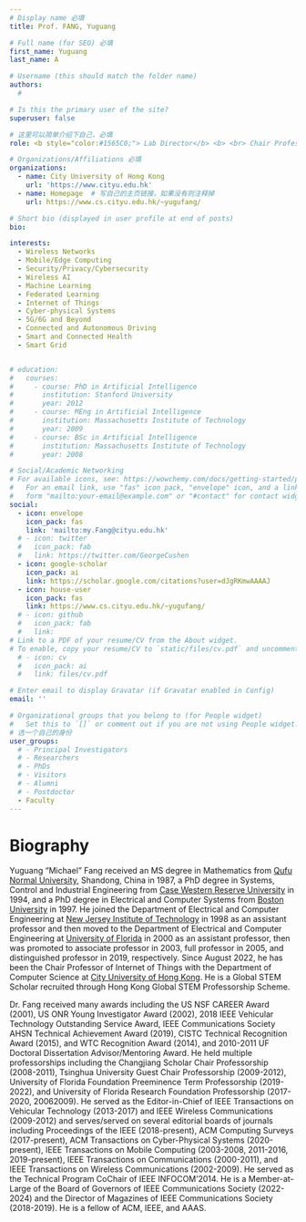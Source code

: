 ```yaml
---
# Display name 必填
title: Prof. FANG, Yuguang  

# Full name (for SEO) 必填
first_name: Yuguang   
last_name: A

# Username (this should match the folder name)
authors:
  # 

# Is this the primary user of the site?
superuser: false

# 这里可以简单介绍下自己，必填
role: <b style="color:#1565C0;"> Lab Director</b> <b> <br> Chair Professor of IoT<br>Department of Computer Science<br>City University of Hong Kong <br> FACM, FIEEE, FAAAS </b>

# Organizations/Affiliations 必填
organizations:
  - name: City University of Hong Kong 
    url: 'https://www.cityu.edu.hk'
  - name: Homepage  # 写自己的主页链接，如果没有则注释掉
    url: https://www.cs.cityu.edu.hk/~yugufang/

# Short bio (displayed in user profile at end of posts)
bio: 

interests:
  - Wireless Networks
  - Mobile/Edge Computing
  - Security/Privacy/Cybersecurity
  - Wireless AI
  - Machine Learning
  - Federated Learning
  - Internet of Things
  - Cyber-physical Systems
  - 5G/6G and Beyond
  - Connected and Autonomous Driving
  - Smart and Connected Health
  - Smart Grid


# education:
#   courses:
#     - course: PhD in Artificial Intelligence
#       institution: Stanford University
#       year: 2012
#     - course: MEng in Artificial Intelligence
#       institution: Massachusetts Institute of Technology
#       year: 2009
#     - course: BSc in Artificial Intelligence
#       institution: Massachusetts Institute of Technology
#       year: 2008

# Social/Academic Networking
# For available icons, see: https://wowchemy.com/docs/getting-started/page-builder/#icons
#   For an email link, use "fas" icon pack, "envelope" icon, and a link in the
#   form "mailto:your-email@example.com" or "#contact" for contact widget.
social:
  - icon: envelope
    icon_pack: fas
    link: 'mailto:my.Fang@cityu.edu.hk'
  # - icon: twitter
  #   icon_pack: fab
  #   link: https://twitter.com/GeorgeCushen
  - icon: google-scholar
    icon_pack: ai
    link: https://scholar.google.com/citations?user=dJgRKmwAAAAJ
  - icon: house-user
    icon_pack: fas
    link: https://www.cs.cityu.edu.hk/~yugufang/
  # - icon: github
  #   icon_pack: fab
  #   link: 
# Link to a PDF of your resume/CV from the About widget.
# To enable, copy your resume/CV to `static/files/cv.pdf` and uncomment the lines below.
  # - icon: cv
  #   icon_pack: ai
  #   link: files/cv.pdf

# Enter email to display Gravatar (if Gravatar enabled in Config)
email: ''

# Organizational groups that you belong to (for People widget)
#   Set this to `[]` or comment out if you are not using People widget.
# 选一个自己的身份
user_groups:
  # - Principal Investigators
  # - Researchers
  # - PhDs
  # - Visitors
  # - Alumni
  # - Postdoctor
  - Faculty
---
```

# Biography

Yuguang “Michael” Fang received an MS degree in Mathematics from <a href="https://www.qfnu.edu.cn/">Qufu Normal University</a>, Shandong, China in 1987, a PhD degree in Systems, Control and Industrial Engineering from <a href="https://case.edu/">Case Western Reserve University</a> in 1994, and a PhD degree in Electrical and Computer Systems from <a href="https://www.bu.edu/">Boston University</a> in 1997. He joined the Department of Electrical and Computer Engineering at <a href='https://www.njit.edu/'>New Jersey Institute of Technology</a> in 1998 as an assistant professor and then moved to the Department of Electrical and Computer Engineering at <a href='https://www.ufl.edu/'>University of Florida</a> in 2000 as an assistant professor, then was promoted to associate professor in 2003, full professor in 2005, and distinguished professor in 2019, respectively. Since August 2022, he has been the Chair Professor of Internet of Things with the Department of Computer Science at <a href='https://www.cityu.edu.hk/'>City University of Hong Kong</a>. He is a Global STEM Scholar recruited through Hong Kong Global STEM Professorship Scheme.

Dr. Fang received many awards including the US NSF CAREER Award (2001), US ONR Young Investigator Award (2002), 2018 IEEE Vehicular Technology Outstanding Service Award, IEEE Communications Society AHSN Technical Achievement Award (2019), CISTC Technical Recognition Award (2015), and WTC Recognition Award (2014), and 2010-2011 UF Doctoral Dissertation Advisor/Mentoring Award. He held multiple professorships including the Changjiang Scholar Chair Professorship (2008-2011), Tsinghua University Guest Chair Professorship (2009-2012), University of Florida Foundation Preeminence Term Professorship (2019-2022), and University of Florida Research Foundation Professorship (2017-2020, 20062009). He served as the Editor-in-Chief of IEEE Transactions on Vehicular Technology (2013-2017) and IEEE Wireless Communications (2009-2012) and serves/served on several editorial boards of journals including Proceedings of the IEEE (2018-present), ACM Computing Surveys (2017-present), ACM Transactions on Cyber-Physical Systems (2020-present), IEEE Transactions on Mobile Computing (2003-2008, 2011-2016, 2019-present), IEEE Transactions on Communications (2000-2011), and IEEE Transactions on Wireless Communications (2002-2009). He served as the Technical Program CoChair of IEEE INFOCOM’2014. He is a Member-at-Large of the Board of Governors of IEEE Communications Society (2022-2024) and the Director of Magazines of IEEE Communications Society (2018-2019). He is a fellow of ACM, IEEE, and AAAS.

<!-- ## Research Interests
- Wireless Networks
- Mobile/Edge Computing
- Security/Privacy/Cybersecurity
- Wireless AI/Machine Learning/Federated Learning
- Internet of Things, Cyber-physical Systems
- 5G/6G and Beyond
- Connected and Autonomous Driving
- Smart and Connected Health
- Smart Grid -->